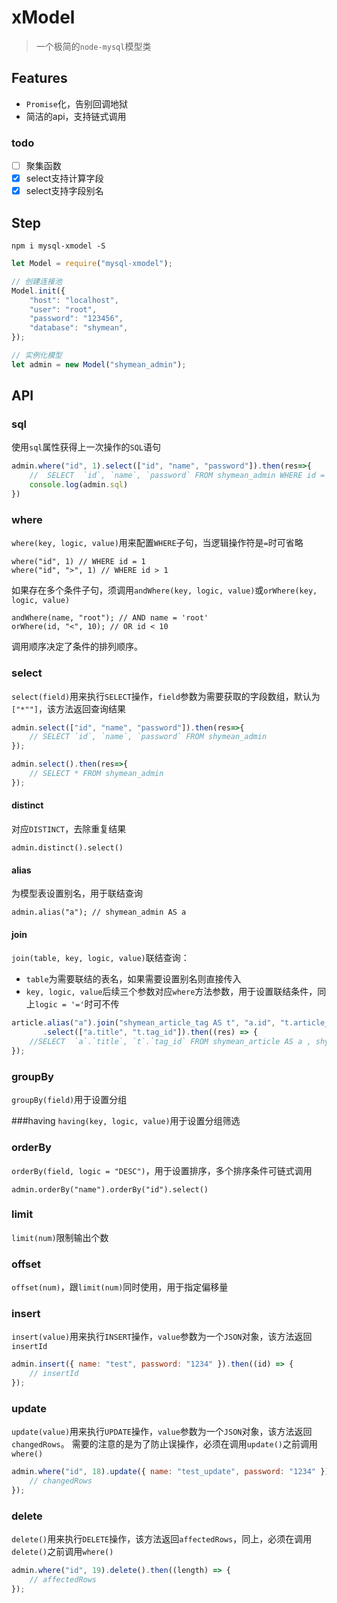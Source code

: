 xModel
===
> 一个极简的`node-mysql`模型类

## Features
* `Promise`化，告别回调地狱
* 简洁的api，支持链式调用

### todo
* [ ] 聚集函数
* [x] select支持计算字段
* [x] select支持字段别名

## Step
```
npm i mysql-xmodel -S
```
```js
let Model = require("mysql-xmodel");

// 创建连接池
Model.init({
    "host": "localhost",
    "user": "root",
    "password": "123456",
    "database": "shymean",
});

// 实例化模型
let admin = new Model("shymean_admin");
```
## API

### sql
使用`sql`属性获得上一次操作的`SQL`语句
```js
admin.where("id", 1).select(["id", "name", "password"]).then(res=>{
    //  SELECT  `id`, `name`, `password` FROM shymean_admin WHERE id = 1
    console.log(admin.sql)
})
```
### where
`where(key, logic, value)`用来配置`WHERE`子句，当逻辑操作符是`=`时可省略
```
where("id", 1) // WHERE id = 1
where("id", ">", 1) // WHERE id > 1
```
如果存在多个条件子句，须调用`andWhere(key, logic, value)`或`orWhere(key, logic, value)`
```
andWhere(name, "root"); // AND name = 'root'
orWhere(id, "<", 10); // OR id < 10
```
调用顺序决定了条件的排列顺序。

### select
`select(field)`用来执行`SELECT`操作，`field`参数为需要获取的字段数组，默认为`["*""]`，该方法返回查询结果
```js
admin.select(["id", "name", "password"]).then(res=>{
    // SELECT `id`, `name`, `password` FROM shymean_admin
});

admin.select().then(res=>{
    // SELECT * FROM shymean_admin
});
```

#### distinct
对应`DISTINCT`，去除重复结果
```
admin.distinct().select()
```
#### alias
为模型表设置别名，用于联结查询
```
admin.alias("a"); // shymean_admin AS a
```
#### join
`join(table, key, logic, value)`联结查询：
* `table`为需要联结的表名，如果需要设置别名则直接传入
* `key, logic, value`后续三个参数对应`where`方法参数，用于设置联结条件，同上`logic = '='`时可不传

```js
article.alias("a").join("shymean_article_tag AS t", "a.id", "t.article_id")
       .select(["a.title", "t.tag_id"]).then((res) => {
    //SELECT  `a`.`title`, `t`.`tag_id` FROM shymean_article AS a , shymean_article_tag AS t  WHERE a.id = t.article_id                
});
```
### groupBy
`groupBy(field)`用于设置分组

###having
`having(key, logic, value)`用于设置分组筛选

### orderBy
`orderBy(field, logic = "DESC")`，用于设置排序，多个排序条件可链式调用
```
admin.orderBy("name").orderBy("id").select()
```
### limit
`limit(num)`限制输出个数

### offset
`offset(num)`，跟`limit(num)`同时使用，用于指定偏移量

### insert
`insert(value)`用来执行`INSERT`操作，`value`参数为一个`JSON`对象，该方法返回`insertId`
```js
admin.insert({ name: "test", password: "1234" }).then((id) => {
    // insertId
});
```
### update
`update(value)`用来执行`UPDATE`操作，`value`参数为一个`JSON`对象，该方法返回`changedRows`。
需要的注意的是为了防止误操作，必须在调用`update()`之前调用`where()`
```js
admin.where("id", 18).update({ name: "test_update", password: "1234" }).then((length) => {
    // changedRows
});
```
### delete
`delete()`用来执行`DELETE`操作，该方法返回`affectedRows`，同上，必须在调用`delete()`之前调用`where()`
```js
admin.where("id", 19).delete().then((length) => {
    // affectedRows
});
```
